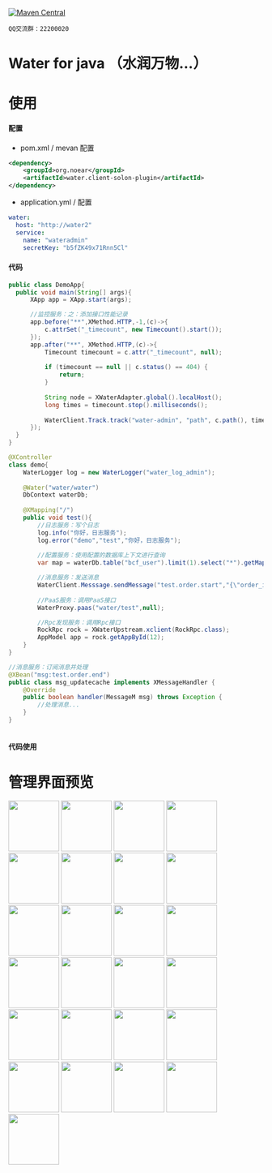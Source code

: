 [![Maven Central](https://img.shields.io/maven-central/v/org.noear/water.client.svg)](https://search.maven.org/search?q=g:org.noear%20AND%20water)

` QQ交流群：22200020 `

# Water for java （水润万物...）

# 使用

#### 配置
* pom.xml / mevan 配置
```xml
<dependency>
    <groupId>org.noear</groupId>
    <artifactId>water.client-solon-plugin</artifactId>
</dependency>
```

* application.yml / 配置
```yaml
water:
  host: "http://water2" 
  service:
    name: "wateradmin"
    secretKey: "b5fZK49x71Rnn5Cl"
```

#### 代码
```java
public class DemoApp{
  public void main(String[] args){
      XApp app = XApp.start(args);

      //监控服务：之：添加接口性能记录
      app.before("**",XMethod.HTTP,-1,(c)->{
          c.attrSet("_timecount", new Timecount().start());
      });
      app.after("**", XMethod.HTTP,(c)->{
          Timecount timecount = c.attr("_timecount", null);
  
          if (timecount == null || c.status() == 404) {
              return;
          }
  
          String node = XWaterAdapter.global().localHost();
          long times = timecount.stop().milliseconds();
  
          WaterClient.Track.track("water-admin", "path", c.path(), times, node);
      });
  }
}

@XController
class demo{
    WaterLogger log = new WaterLogger("water_log_admin");
    
    @Water("water/water") 
    DbContext waterDb;
   
    @XMapping("/")
    public void test(){
        //日志服务：写个日志
        log.info("你好，日志服务");
        log.error("demo","test","你好，日志服务");
        
        //配置服务：使用配置的数据库上下文进行查询
        var map = waterDb.table("bcf_user").limit(1).select("*").getMap();

        //消息服务：发送消息
        WaterClient.Messsage.sendMessage("test.order.start","{\"order_id\":1}");
    
        //PaaS服务：调用PaaS接口
        WaterProxy.paas("water/test",null);

        //Rpc发现服务：调用Rpc接口
        RockRpc rock = XWaterUpstream.xclient(RockRpc.class);
        AppModel app = rock.getAppById(12);
    }
}

//消息服务：订阅消息并处理
@XBean("msg:test.order.end")
public class msg_updatecache implements XMessageHandler {
    @Override
    public boolean handler(MessageM msg) throws Exception {
        //处理消息...
    }
}



```

#### 代码使用

# 管理界面预览
<img src="https://gitee.com/noear/water/raw/master/preview/a0.jpg" width="100"/>
<img src="https://gitee.com/noear/water/raw/master/preview/a1.png" width="100"/>
<img src="https://gitee.com/noear/water/raw/master/preview/a2.png" width="100"/>
<img src="https://gitee.com/noear/water/raw/master/preview/a3.png" width="100"/>

<img src="https://gitee.com/noear/water/raw/master/preview/b1.png" width="100"/>

<img src="https://gitee.com/noear/water/raw/master/preview/c1.png" width="100"/>
<img src="https://gitee.com/noear/water/raw/master/preview/c2.png" width="100"/>
<img src="https://gitee.com/noear/water/raw/master/preview/c3.png" width="100"/>
<img src="https://gitee.com/noear/water/raw/master/preview/c4.png" width="100"/>
<img src="https://gitee.com/noear/water/raw/master/preview/c5.png" width="100"/>

<img src="https://gitee.com/noear/water/raw/master/preview/d2.png" width="100"/>
<img src="https://gitee.com/noear/water/raw/master/preview/d4.png" width="100"/>
<img src="https://gitee.com/noear/water/raw/master/preview/d5.png" width="100"/>
<img src="https://gitee.com/noear/water/raw/master/preview/d6.png" width="100"/>
<img src="https://gitee.com/noear/water/raw/master/preview/d7.png" width="100"/>
<img src="https://gitee.com/noear/water/raw/master/preview/d8.png" width="100"/>

<img src="https://gitee.com/noear/water/raw/master/preview/e1.png" width="100"/>
<img src="https://gitee.com/noear/water/raw/master/preview/e3.png" width="100"/>

<img src="https://gitee.com/noear/water/raw/master/preview/f1.png" width="100"/>
<img src="https://gitee.com/noear/water/raw/master/preview/f2.png" width="100"/>
<img src="https://gitee.com/noear/water/raw/master/preview/f5.png" width="100"/>

<img src="https://gitee.com/noear/water/raw/master/preview/h1.png" width="100"/>
<img src="https://gitee.com/noear/water/raw/master/preview/h2.png" width="100"/>
<img src="https://gitee.com/noear/water/raw/master/preview/h3.png" width="100"/>
<img src="https://gitee.com/noear/water/raw/master/preview/h4.png" width="100"/>